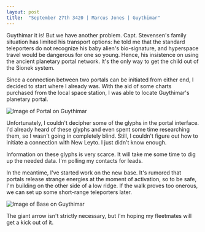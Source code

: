 ```yaml
---
layout: post
title:  "September 27th 3420 | Marcus Jones | Guythimar"
---
```


<p>Guythimar it is! But we have another problem. Capt. Stevensen's family situation has limited his transport options: he told me that the standard teleporters do not recognize his baby alien's bio-signature, and hyperspace travel would be dangerous for one so young. Hence, his insistence on using the ancient planetary portal network. It's the only way to get the child out of the Sionek system.</p>

<p>Since a connection between two portals can be initiated from either end, I decided to start where I already was. With the aid of some charts purchased from the local space station, I was able to locate Guythimar's planetary portal.</p>

![Image of Portal on Guythimar](https://nms-seventh-fleet.github.io/images/jones_3420-9-27_001.png)


<p>Unfortunately, I couldn't decipher some of the glyphs in the portal interface. I'd already heard of these glyphs and even spent some time researching them, so I wasn't going in completely blind. Still, I couldn't figure out how to initiate a connection with New Leyto. I just didn't know enough.</p>

<p>Information on these glyphs is very scarce. It will take me some time to dig up the needed data. I'm polling my contacts for leads.</p>

<p>In the meantime, I've started work on the new base. It's rumored that portals release strange energies at the moment of activation, so to be safe, I'm building on the other side of a low ridge. If the walk proves too onerous, we can set up some short-range teleporters later.</p>

![Image of Base on Guythimar](https://nms-seventh-fleet.github.io/images/jones_3420-9-27_002.png)

<p>The giant arrow isn't strictly necessary, but I'm hoping my fleetmates will get a kick out of it.</p>








<!--more-->



